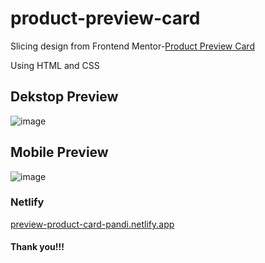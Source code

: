 # product-preview-card
Slicing design from Frontend Mentor-[Product Preview Card](https://www.frontendmentor.io/challenges/product-preview-card-component-GO7UmttRfa/hub)

Using HTML and CSS

## Dekstop Preview
![image](https://github.com/pandjiaprillian/product-preview-card/assets/54461403/26366e2d-1530-403c-b5c0-6a8cdcd43ed3)

## Mobile Preview
![image](https://github.com/pandjiaprillian/product-preview-card/assets/54461403/65b7cdb5-4d19-4c98-b8e0-c829c5169ba2)

### Netlify
[preview-product-card-pandi.netlify.app](https://preview-product-card-pandji.netlify.app/)

#### Thank you!!!
